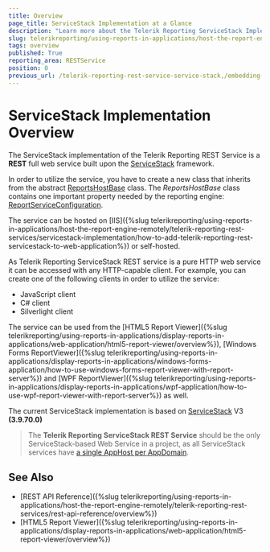 ```yaml
---
title: Overview
page_title: ServiceStack Implementation at a Glance
description: "Learn more about the Telerik Reporting ServiceStack Implementation of the REST Service and what clients may use it."
slug: telerikreporting/using-reports-in-applications/host-the-report-engine-remotely/telerik-reporting-rest-services/servicestack-implementation/overview
tags: overview
published: True
reporting_area: RESTService
position: 0
previous_url: /telerik-reporting-rest-service-service-stack,/embedding-reports/host-the-report-engine-remotely/telerik-reporting-rest-services/servicestack-implementation/overview, /embedding-reports/host-the-report-engine-remotely/servicestack-implementation/
---
```


# ServiceStack Implementation Overview

The ServiceStack implementation of the Telerik Reporting REST Service is a __REST__ full web service built upon the [ServiceStack](https://servicestack.net/) framework.

In order to utilize the service, you have to create a new class that inherits from the abstract [ReportsHostBase](/api/Telerik.Reporting.Services.ServiceStack.ReportsHostBase) class. The *ReportsHostBase* class contains one important property needed by the reporting engine: [ReportServiceConfiguration](/api/Telerik.Reporting.Services.ServiceStack.ReportsHostBase#Telerik_Reporting_Services_ServiceStack_ReportsHostBase_ReportServiceConfiguration).

The service can be hosted on [IIS]({%slug telerikreporting/using-reports-in-applications/host-the-report-engine-remotely/telerik-reporting-rest-services/servicestack-implementation/how-to-add-telerik-reporting-rest-servicestack-to-web-application%}) or self-hosted.

As Telerik Reporting ServiceStack REST service is a pure HTTP web service it can be accessed with any HTTP-capable client. For example, you can create one of the following clients in order to utilize the service:

* JavaScript client
* C# client
* Silverlight client

The service can be used from the [HTML5 Report Viewer]({%slug telerikreporting/using-reports-in-applications/display-reports-in-applications/web-application/html5-report-viewer/overview%}), [Windows Forms ReportViewer]({%slug telerikreporting/using-reports-in-applications/display-reports-in-applications/windows-forms-application/how-to-use-windows-forms-report-viewer-with-report-server%}) and [WPF ReportViewer]({%slug telerikreporting/using-reports-in-applications/display-reports-in-applications/wpf-application/how-to-use-wpf-report-viewer-with-report-server%}) as well.

The current ServiceStack implementation is based on [ServiceStack](https://servicestack.net/) V3 __(3.9.70.0)__

> The __Telerik Reporting ServiceStack REST Service__ should be the only ServiceStack-based Web Service in a project, as all ServiceStack services have [a single AppHost per AppDomain](https://docs.servicestack.net/modularizing-services).

## See Also

* [REST API Reference]({%slug telerikreporting/using-reports-in-applications/host-the-report-engine-remotely/telerik-reporting-rest-services/rest-api-reference/overview%})
* [HTML5 Report Viewer]({%slug telerikreporting/using-reports-in-applications/display-reports-in-applications/web-application/html5-report-viewer/overview%})
